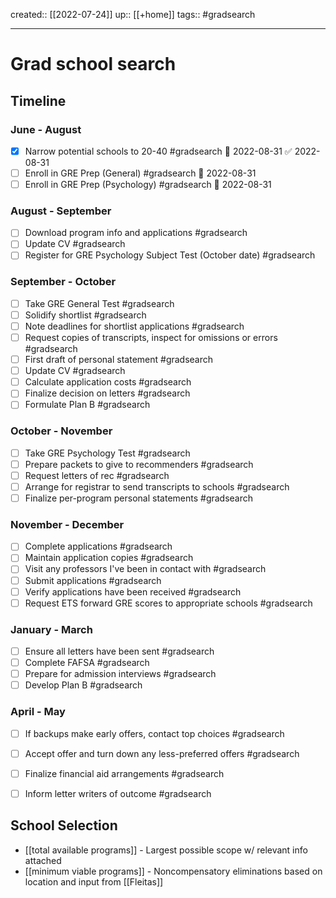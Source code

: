 created:: [[2022-07-24]]
up:: [[+home]]
tags:: #gradsearch 
***
# Grad school search

## Timeline

### June - August

- [x] Narrow potential schools to 20-40 #gradsearch 📅 2022-08-31 ✅ 2022-08-31
- [ ] Enroll in GRE Prep (General) #gradsearch 📅 2022-08-31
- [ ] Enroll in GRE Prep (Psychology) #gradsearch 📅 2022-08-31

### August - September

- [ ] Download program info and applications #gradsearch 
- [ ] Update CV #gradsearch 
- [ ] Register for GRE Psychology Subject Test (October date) #gradsearch 

### September - October

- [ ] Take GRE General Test #gradsearch 
- [ ] Solidify shortlist #gradsearch 
- [ ] Note deadlines for shortlist applications #gradsearch 
- [ ] Request copies of transcripts, inspect for omissions or errors #gradsearch 
- [ ] First draft of personal statement #gradsearch 
- [ ] Update CV #gradsearch 
- [ ] Calculate application costs #gradsearch 
- [ ] Finalize decision on letters #gradsearch 
- [ ] Formulate Plan B #gradsearch 

### October - November

- [ ] Take GRE Psychology Test #gradsearch 
- [ ] Prepare packets to give to recommenders #gradsearch 
- [ ] Request letters of rec #gradsearch 
- [ ] Arrange for registrar to send transcripts to schools #gradsearch 
- [ ] Finalize per-program personal statements #gradsearch 

### November - December

- [ ] Complete applications #gradsearch 
- [ ] Maintain application copies #gradsearch 
- [ ] Visit any professors I've been in contact with #gradsearch 
- [ ] Submit applications #gradsearch 
- [ ] Verify applications have been received #gradsearch 
- [ ] Request ETS forward GRE scores to appropriate schools #gradsearch 

### January - March

- [ ] Ensure all letters have been sent #gradsearch 
- [ ] Complete FAFSA #gradsearch 
- [ ] Prepare for admission interviews #gradsearch 
- [ ] Develop Plan B #gradsearch 

### April - May

- [ ] If backups make early offers, contact top choices #gradsearch 
- [ ] Accept offer and turn down any less-preferred offers #gradsearch 
- [ ] Finalize financial aid arrangements #gradsearch 
- [ ] Inform letter writers of outcome #gradsearch 


## School Selection
- [[total available programs]] - Largest possible scope w/ relevant info attached
- [[minimum viable programs]] - Noncompensatory eliminations based on location and input from [[Fleitas]]